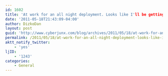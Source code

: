 ```yaml
---
id: 1602
title: 'At work for an all night deployment. Looks like I'll be getting caught up on nip/tuck.'
date: '2011-05-18T21:43:09-04:00'
author: DizkoDan
layout: post
guid: 'http://www.cyberjunx.com/blog/archives/2011/05/18/at-work-for-an-all-night-deployment-looks-like-ill-be-getting-caught-up-on-niptuck/'
permalink: /2011/05/18/at-work-for-an-all-night-deployment-looks-like-ill-be-getting-caught-up-on-niptuck/
aktt_notify_twitter:
    - 'yes'
ljID:
    - '1243'
categories:
    - General
---
```


<div class="posterous_autopost"></div>